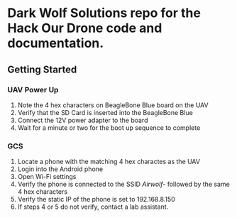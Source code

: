 # Dark Wolf Solutions repo for the Hack Our Drone code and documentation.

## Getting Started

### UAV Power Up
1. Note the 4 hex characters on BeagleBone Blue board on the UAV 
2. Verify that the SD Card is inserted into the BeagleBone Blue
3. Connect the 12V power adapter to the board
4. Wait for a minute or two for the boot up sequence to complete

### GCS
1. Locate a phone with the matching 4 hex charactes as the UAV
2. Login into the Android phone
3. Open Wi-Fi settings
4. Verify the phone is connected to the SSID _Airwolf-_ followed by the same 4 hex characters
5. Verify the static IP of the phone is set to 192.168.8.150
6. If steps 4 or 5 do not verify, contact a lab assistant.



